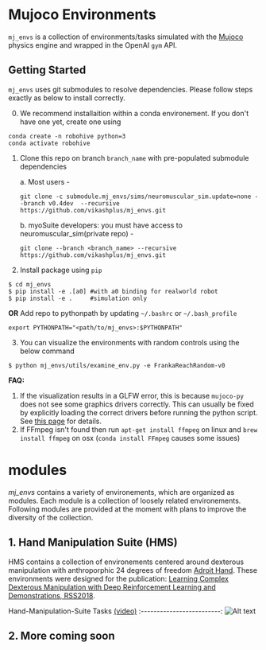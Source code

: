 <!-- =================================================
Copyright (C) 2018 Vikash Kumar
Author  :: Vikash Kumar (vikashplus@gmail.com)
Source  :: https://github.com/vikashplus/mj_envs
License :: Under Apache License, Version 2.0 (the "License"); you may not use this file except in compliance with the License. You may obtain a copy of the License at http://www.apache.org/licenses/LICENSE-2.0 Unless required by applicable law or agreed to in writing, software distributed under the License is distributed on an "AS IS" BASIS, WITHOUT WARRANTIES OR CONDITIONS OF ANY KIND, either express or implied. See the License for the specific language governing permissions and limitations under the License.
================================================= -->

# Mujoco Environments
`mj_envs` is a collection of environments/tasks simulated with the [Mujoco](http://www.mujoco.org/) physics engine and wrapped in the OpenAI `gym` API.

## Getting Started
`mj_envs` uses git submodules to resolve dependencies. Please follow steps exactly as below to install correctly.

0. We recommend installaition within a conda environement. If you don't have one yet, create one using
```
conda create -n robohive python=3
conda activate robohive
```

1. Clone this repo on branch `branch_name` with pre-populated submodule dependencies

   a. Most users -
   ```
   git clone -c submodule.mj_envs/sims/neuromuscular_sim.update=none --branch v0.4dev  --recursive https://github.com/vikashplus/mj_envs.git
   ```

   b. myoSuite developers: you must have access to neuromuscular_sim(private repo) -
   ```
   git clone --branch <branch_name> --recursive https://github.com/vikashplus/mj_envs.git
   ```

2. Install package using `pip`
```
$ cd mj_envs
$ pip install -e .[a0] #with a0 binding for realworld robot
$ pip install -e .     #simulation only
```
**OR**
Add repo to pythonpath by updating `~/.bashrc` or `~/.bash_profile`
```
export PYTHONPATH="<path/to/mj_envs>:$PYTHONPATH"
```
3. You can visualize the environments with random controls using the below command
```
$ python mj_envs/utils/examine_env.py -e FrankaReachRandom-v0
```
**FAQ:**
1. If the visualization results in a GLFW error, this is because `mujoco-py` does not see some graphics drivers correctly. This can usually be fixed by explicitly loading the correct drivers before running the python script. See [this page](https://github.com/aravindr93/mjrl/tree/master/setup#known-issues) for details.
2. If FFmpeg isn't found then run `apt-get install ffmpeg` on linux and `brew install ffmpeg` on osx (`conda install FFmpeg` causes some issues)


# modules
*mj_envs* contains a variety of environements, which are organized as modules. Each module is a collection of loosely related environements. Following modules are provided at the moment with plans to improve the diversity of the collection.

## 1. Hand Manipulation Suite (HMS)
HMS contains a collection of environements centered around dexterous manipulation with anthroporphic 24 degrees of freedom  [Adroit Hand](https://vikashplus.github.io/P_Hand.html). These environments were designed for the publication: [Learning Complex Dexterous Manipulation with Deep Reinforcement Learning and Demonstrations, RSS2018](https://sites.google.com/corp/view/deeprl-dexterous-manipulation).

Hand-Manipulation-Suite Tasks [(video)](https://youtu.be/jJtBll8l_OM)
:-------------------------:
![Alt text](mj_envs/envs/hand_manipulation_suite/assets/tasks.jpg?raw=false "Adroit Tasks")

## 2. More coming soon
